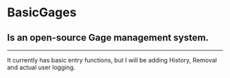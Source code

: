 # BasicGages
## Is an open-source Gage management system.
-------
It currently has basic entry functions, but I will be adding History, Removal and actual user logging.
